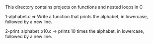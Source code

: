 This directory contains projects on functions and nested loops in C

1-alphabet.c => Write a function that prints the alphabet, in lowercase, followed by a new line.

2-print_alphabet_x10.c => prints 10 times the alphabet, in lowercase, followed by a new line.
